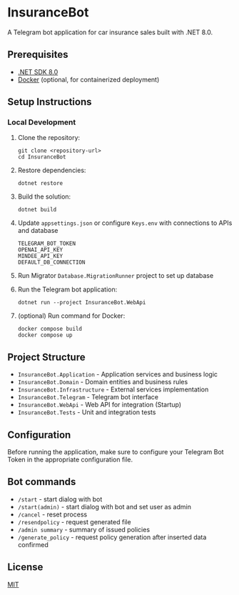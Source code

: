 ﻿# InsuranceBot

A Telegram bot application for car insurance sales built with .NET 8.0.

## Prerequisites

- [.NET SDK 8.0](https://dotnet.microsoft.com/download/dotnet/8.0)
- [Docker](https://www.docker.com/products/docker-desktop/) (optional, for containerized deployment)

## Setup Instructions

### Local Development

1. Clone the repository:
   ```
   git clone <repository-url>
   cd InsuranceBot
   ```

2. Restore dependencies:
   ```
   dotnet restore
   ```

3. Build the solution:
   ```
   dotnet build
   ```

4. Update `appsettings.json` or configure `Keys.env` with connections to APIs and database
   ```
   TELEGRAM_BOT_TOKEN
   OPENAI_API_KEY
   MINDEE_API_KEY
   DEFAULT_DB_CONNECTION
   ```

5. Run Migrator `Database.MigrationRunner` project to set up database

6. Run the Telegram bot application:
   ```
   dotnet run --project InsuranceBot.WebApi
   ```

7. (optional) Run command for Docker:
   ```
   docker compose build
   docker compose up
   ```
   
## Project Structure

- `InsuranceBot.Application` - Application services and business logic
- `InsuranceBot.Domain` - Domain entities and business rules
- `InsuranceBot.Infrastructure` - External services implementation
- `InsuranceBot.Telegram` - Telegram bot interface
- `InsuranceBot.WebApi` - Web API for integration (Startup)
- `InsuranceBot.Tests` - Unit and integration tests

## Configuration

Before running the application, make sure to configure your Telegram Bot Token in the appropriate configuration file.

## Bot commands
- `/start` - start dialog with bot
- `/start(admin)` - start dialog with bot and set user as admin
- `/cancel` - reset process
- `/resendpolicy` - request generated file
- `/admin summary` - summary of issued policies
- `/generate_policy` - request policy generation after inserted data confirmed

## License

[MIT](LICENSE)
